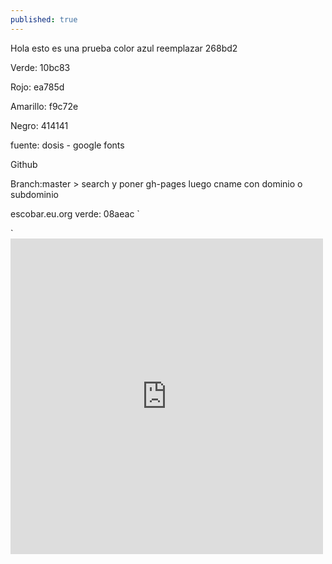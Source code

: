 ```yaml
---
published: true
---
```


Hola esto es una prueba
color azul reemplazar 268bd2

Verde: 10bc83

Rojo: ea785d

Amarillo: f9c72e

Negro: 414141

fuente: dosis - google fonts

Github

Branch:master > search y poner
gh-pages
luego cname con dominio o subdominio

escobar.eu.org
verde: 08aeac
` <link rel="apple-touch-icon-precomposed" sizes="144x144" href="{{ site.baseurl }}/public/apple-touch-icon-precomposed.png">
  <link rel="shortcut icon" href="{{ site.baseurl }}/public/favicon.ico">`
  
  
<iframe src="https://www.facebook.com/plugins/post.php?href=https%3A%2F%2Fwww.facebook.com%2Fjilberthalan.benitosantos%2Fposts%2F1540190752707852&width=500" width="500" height="505" style="border:none;overflow:hidden" scrolling="no" frameborder="0" allowTransparency="true"></iframe>
